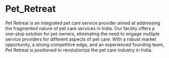# Pet_Retreat
Pet Retreat is an integrated pet care service provider aimed at addressing the fragmented nature of pet care services in India. Our facility offers a one-stop solution for pet owners, eliminating the need to engage multiple service providers for different aspects of pet care. With a robust market opportunity, a strong competitive edge, and an experienced founding team, Pet Retreat is positioned to revolutionize the pet care industry in India.

